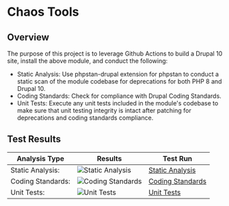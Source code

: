 # Chaos Tools

## Overview

The purpose of this project is to leverage Github Actions to build a Drupal 10 site, install the above module, and conduct the following:

* Static Analysis:  Use phpstan-drupal extension for phpstan to conduct a static scan of the module codebase for deprecations for both PHP 8 and Drupal 10.
* Coding Standards:  Check for compliance with Drupal Coding Standards.
* Unit Tests:  Execute any unit tests included in the module's codebase to make sure that unit testing integrity is intact after patching for deprecations and coding standards compliance.

## Test Results

| Analysis Type | Results | Test Run |
| ----- | ----- | ----- |
| Static Analysis: | ![Static Analysis](https://github.com/Drupal-10-Compatibility/ctools/actions/workflows/static_analysis.yml/badge.svg) | [Static Analysis](https://github.com/Drupal-10-Compatibility/ctools/actions/workflows/static_analysis.yml) |
| Coding Standards: | ![Coding Standards](https://github.com/Drupal-10-Compatibility/ctools/actions/workflows/coding_standards.yml/badge.svg) | [Coding Standards](https://github.com/Drupal-10-Compatibility/ctools/actions/workflows/coding_standards.yml) |
| Unit Tests: | ![Unit Tests](https://github.com/Drupal-10-Compatibility/ctools/actions/workflows/unit_tests.yml/badge.svg) | [Unit Tests](https://github.com/Drupal-10-Compatibility/ctools/actions/workflows/unit_tests.yml) |

